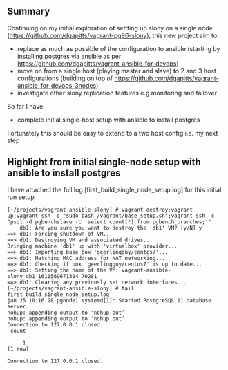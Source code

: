 ## Summary

Continuing on my initial exploration of settting up slony on a single node (https://github.com/dgapitts/vagrant-pg96-slony), this new project aim to:
* replace as much as possible of the configuration to ansible (starting by installing postgres via ansible as per https://github.com/dgapitts/vagrant-ansible-for-devops)
* move on from a single host (playing master and slave) to 2 and 3 host configurations (building on top of https://github.com/dgapitts/vagrant-ansible-for-devops-3nodes)
* investigate other slony replication features e.g.monitoring and failover

So far I have:
*  complete initial single-host setup with ansible to install postgres 

Fortunately this should be easy to extend to a two host config i.e. my next step


## Highlight from initial single-node setup with ansible to install postgres 

I have attached the full log [first_build_single_node_setup.log] for this initial run setup

```
[~/projects/vagrant-ansible-slony] # vagrant destroy;vagrant up;vagrant ssh -c "sudo bash /vagrant/base_setup.sh";vagrant ssh -c "psql -d pgbenchslave -c 'select count(*) from pgbench_branches;'"
    db1: Are you sure you want to destroy the 'db1' VM? [y/N] y
==> db1: Forcing shutdown of VM...
==> db1: Destroying VM and associated drives...
Bringing machine 'db1' up with 'virtualbox' provider...
==> db1: Importing base box 'geerlingguy/centos7'...
==> db1: Matching MAC address for NAT networking...
==> db1: Checking if box 'geerlingguy/centos7' is up to date...
==> db1: Setting the name of the VM: vagrant-ansible-slony_db1_1611569671394_70281
==> db1: Clearing any previously set network interfaces...
[~/projects/vagrant-ansible-slony] # tail first_build_single_node_setup.log
jan 25 10:16:28 pgnode1 systemd[1]: Started PostgreSQL 11 database server.
nohup: appending output to ‘nohup.out’
nohup: appending output to ‘nohup.out’
Connection to 127.0.0.1 closed.
 count 
-------
     1
(1 row)

Connection to 127.0.0.1 closed.
```


